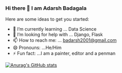 ### Hi there 👋 I am Adarsh Badagala



Here are some ideas to get you started:

- 🌱 I’m currently learning ... Data Science
- 🤔 I’m looking for help with ... Django, Flask
- 📫 How to reach me: ... badarsh2001@gmail.com
- 😄 Pronouns: ...He/Him
- ⚡ Fun fact: ...I am a painter, editor and a penman

[![Anurag's GitHub stats](https://github-readme-stats.vercel.app/api?username=BadagalaAdarsh)](https://github.com/anuraghazra/github-readme-stats)



